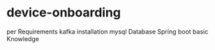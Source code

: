 # device-onboarding


per Requirements 
kafka installation 
mysql Database 
Spring boot basic Knowledge
